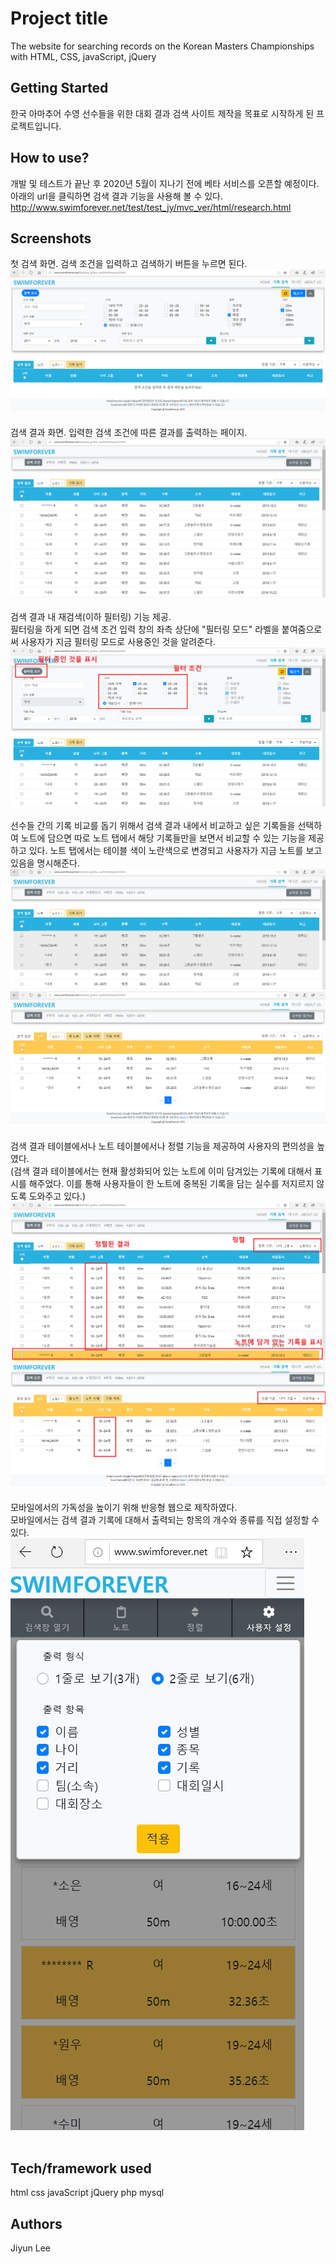 # Project title
The website for searching records on the Korean Masters Championships with HTML, CSS, javaScript, jQuery


## Getting Started
한국 아마추어 수영 선수들을 위한 대회 결과 검색 사이트 제작을 목표로 시작하게 된 프로젝트입니다.


## How to use?
개발 및 테스트가 끝난 후 2020년 5월이 지나기 전에 베타 서비스를 오픈할 예정이다.</br>
아래의 url을 클릭하면 검색 결과 기능을 사용해 볼 수 있다.
http://www.swimforever.net/test/test_jy/mvc_ver/html/research.html

## Screenshots
첫 검색 화면. 검색 조건을 입력하고 검색하기 버튼을 누르면 된다.
</br>
![smf_screenshot_2](./readme_images/smf_screenshot_2.PNG)
</br></br>
검색 결과 화면. 입력한 검색 조건에 따른 결과를 출력하는 페이지.
</br>
![smf_screenshot_3](./readme_images/smf_screenshot_3.PNG)
</br></br>
검색 결과 내 재검색(이하 필터링) 기능 제공.
</br>
필터링을 하게 되면 검색 조건 입력 창의 좌측 상단에 "필터링 모드" 라벨을 붙여줌으로써 사용자가 지금 필터링 모드로 사용중인 것을 알려준다.
</br>
![smf_screenshot_4](./readme_images/smf_screenshot_4.PNG)
</br></br>
선수들 간의 기록 비교를 돕기 위해서 검색 결과 내에서 비교하고 싶은 기록들을 선택하여 노트에 담으면 따로 노트 탭에서 해당 기록들만을 보면서 비교할 수 있는 기능을 제공하고 있다. 노트 탭에서는 테이블 색이 노란색으로 변경되고 사용자가 지금 노트를 보고 있음을 명시해준다.
</br>
![smf_screenshot_5](./readme_images/smf_screenshot_5.PNG)
</br>
![smf_screenshot_6](./readme_images/smf_screenshot_6.PNG)
</br></br>
검색 결과 테이블에서나 노트 테이블에서나 정렬 기능을 제공하여 사용자의 편의성을 높였다.
</br>
(검색 결과 테이블에서는 현재 활성화되어 있는 노트에 이미 담겨있는 기록에 대해서 표시를 해주었다. 이를 통해 사용자들이 한 노트에 중복된 기록을 담는 실수를 저지르지 않도록 도와주고 있다.)
</br>
![smf_screenshot_7](./readme_images/smf_screenshot_7.PNG)
</br>
![smf_screenshot_8](./readme_images/smf_screenshot_8.PNG)
</br></br>
모바일에서의 가독성을 높이기 위해 반응형 웹으로 제작하였다.
</br>
모바일에서는 검색 결과 기록에 대해서 출력되는 항목의 개수와 종류를 직접 설정할 수 있다.
</br>
![smf_screenshot_9](./readme_images/smf_screenshot_9.PNG)
</br></br>

## Tech/framework used
html
css
javaScript
jQuery
php
mysql


## Authors
Jiyun Lee

<!--
## Code style
## Features
## Code Example
## Installation
## API Reference
## Tests
## How to use?
## Contribute
## Credits
## License-->
